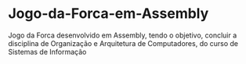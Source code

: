 # Jogo-da-Forca-em-Assembly
Jogo da Forca desenvolvido em Assembly, tendo o objetivo, concluir a disciplina de Organização e Arquitetura de Computadores, do curso de Sistemas de Informação
